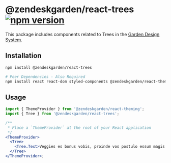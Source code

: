 # @zendeskgarden/react-trees [![npm version][npm version badge]][npm version link]

[npm version badge]: https://flat.badgen.net/npm/v/@zendeskgarden/react-trees
[npm version link]: https://www.npmjs.com/package/@zendeskgarden/react-trees

This package includes components related to Trees in the
[Garden Design System](https://zendeskgarden.github.io/).

## Installation

```sh
npm install @zendeskgarden/react-trees

# Peer Dependencies - Also Required
npm install react react-dom styled-components @zendeskgarden/react-theming
```

## Usage

```jsx
import { ThemeProvider } from '@zendeskgarden/react-theming';
import { Tree } from '@zendeskgarden/react-trees';

/**
 * Place a `ThemeProvider` at the root of your React application
 */
<ThemeProvider>
  <Tree>
    <Tree.Text>Veggies es bonus vobis, proinde vos postulo essum magis kohlrabi...</Tree.Text>
  </Tree>
</ThemeProvider>;
```

<!--
  TODO:

  * [ ] Add @zendeskgarden/react-trees to root README table.
  * [ ] Delete this comment block.
-->
